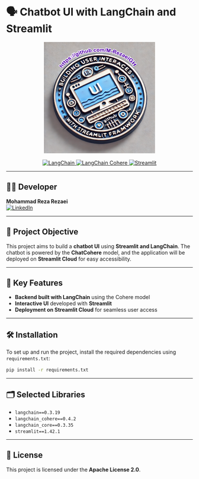 # 🗣️ Chatbot UI with LangChain and Streamlit  
<p align="center">
    <a href="https://github.com/M-RezaeiGH">
        <img src="content/logo.png" alt="Project Badge" width="300">
    </a>
</p>


<p align="center">
    <a href="https://www.langchain.com">
        <img src="https://img.shields.io/badge/LangChain-0.3.19-blue.svg" alt="LangChain">
    </a>
    <a href="https://cohere.com">
        <img src="https://img.shields.io/badge/LangChain_Cohere-0.4.2-purple.svg" alt="LangChain Cohere">
    </a>
    <a href="https://streamlit.io">
        <img src="https://img.shields.io/badge/Streamlit-1.42.1-red.svg" alt="Streamlit">
    </a>
</p>

---

## 👨‍💻 Developer  

**Mohammad Reza Rezaei**  
[![LinkedIn](https://img.shields.io/badge/LinkedIn-Connect-blue.svg)](https://www.linkedin.com/in/m-rezaei/)  

---

## 🎯 Project Objective  

This project aims to build a **chatbot UI** using **Streamlit and LangChain**. The chatbot is powered by the **ChatCohere** model, and the application will be deployed on **Streamlit Cloud** for easy accessibility.  

---

## 📌 Key Features  

- **Backend built with LangChain** using the Cohere model  
- **Interactive UI** developed with **Streamlit**  
- **Deployment on Streamlit Cloud** for seamless user access  

---

## 🛠️ Installation  

To set up and run the project, install the required dependencies using `requirements.txt`:  

```bash
pip install -r requirements.txt
```

---

## 🗂️ Selected Libraries  

- `langchain==0.3.19`  
- `langchain_cohere==0.4.2`  
- `langchain_core==0.3.35`  
- `streamlit==1.42.1`  

---

## 📝 License  

This project is licensed under the **Apache License 2.0**.  
